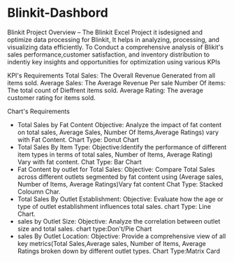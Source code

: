 # Blinkit-Dashbord
Blinkit Project Overview – The Blinkit Excel Project it isdesigned and optimize data processing for Blinkit, It helps in analyzing, processing, and visualizing data efficiently.
To Conduct a comprehensive analysis of Blikit's sales performance,customer satisfaction, and inventory distribution to indentiy key insights and opportunities for optimization using various KPIs

KPI's Requirements
Total Sales: The Overall Revenue Generated from all items sold.
Average Sales: The Average Revenue Per sale
Number Of items: The total count of Dieffrent items sold.
Average Rating: The average customer rating for items sold.

Chart's Requirements
*  Total Sales by Fat Content
   Objective: Analyze the impact of fat content on total sales, Average Sales, Number Of Items,Average Ratings) vary 
   with Fat Content.
   Chart Type: Donut Chart
*  Total Sales By Item Type:
   Objective:Identify the performance of different item types in terms of total sales, Number of Items, Average Rating) 
   Vary with fat content.
   Chat Type: Bar Chart
*  Fat Content by outlet for Total Sales:
   Objective: Compare Total Sales across different outlets segmented by fat content using (Average sales, Number of 
   Items, Average Ratings)Vary fat content
   Chat Type: Stacked Coloumn Char.
*  Total Sales By Outlet Establishment:
   Objective: Evaluate how the age or type of outlet establishment influences total sales.
   chart Type: Line Chart.
*  sales by Outlet Size:
   Objective: Analyze the correlation between outlet size and total sales. chart type:Don't/Pie Chart
*  sales By Outlet Location:
   Objective: Provide a comprehensive view of all key metrics(Total Sales,Average sales, Number of Items, Average 
   Ratings broken down by different outlet types. Chart Type:Matrix Card
   
   
   
   


